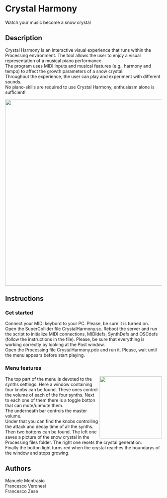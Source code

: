 # Crystal Harmony
Watch your music become a snow crystal

## Description
Crystal Harmony is an interactive visual experience that runs within the Processing environment. The tool allows the user to enjoy a visual representation of a musical piano performance.\
The program uses MIDI inputs and musical features (e.g., harmony and tempo) to affect the growth parameters of a snow crystal.\
Throughout the experience, the user can play and experiment with different sounds.\
No piano-skills are required to use Crystal Harmony, enthusiasm alone is sufficient!

<p align="center">
<img class= "center" src="https://github.com/manuelemontrasio/CrystalHarmony/assets/93670319/df633331-1058-4029-bdab-9a9cb83155c8" width="600">

  
## Instructions
### Get started
Connect your MIDI keybord to your PC. Please, be sure it is turned on.\
Open the SuperCollider file CrystalHarmony.sc. Reboot the server and run the script to initialize MIDI connections, MIDIdefs, SynthDefs and OSCdefs (follow the instructions in the file). Please, be sure that everything is working correctly by looking at the Post window.\
Open the Processing file CrystalHarmony.pde and run it. Please, wait until the menu appears before start playing.

### Menu features

<img align="right" src="https://github.com/manuelemontrasio/CrystalHarmony/assets/93670319/991f9e86-161c-4f0d-a079-b244002c6227" width="200"/>
The top part of the menu is devoted to the synths settings. Here a window containing four knobs can be found. These ones control the volume of each of the four synths. Next to each one of them there is a toggle botton that can mute/unmute them.<br>
The underneath bar controls the master volume.<br>
Under that you can find the knobs controlling the attack and decay time of all the synths.<br>
Then two bottons can be found. The left one saves a picture of the snow crystal in the Processing files folder. The right one resets the crystal generation.<br>
Finally the botton light turns red when the crystal reaches the boundarys of the window and stops growing.



## Authors
Manuele Montrasio\
Francesco Veronesi\
Francesco Zese
